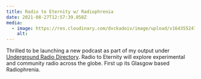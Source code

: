 ```yaml
---
title: Radio to Eternity w/ Radiophrenia
date: 2021-08-27T12:57:39.858Z
media:
  - image: https://res.cloudinary.com/dvckadoiv/image/upload/v1643552471/Soft%20Refresh/Logs/Artboard_1_1200x-100-pichi-1_bknlmn.jpg
    alt: 
---
```

Thrilled to be launching a new podcast as part of my output under [Underground Radio Directory](https://www.undergroundradiodirectory.com/). Radio to Eternity will explore experimental and community radio across the globe. First up its Glasgow based Radiophrenia.
